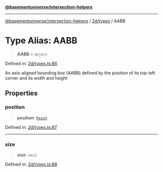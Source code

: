 [**@basementuniverse/intersection-helpers**](../../../README.md)

***

[@basementuniverse/intersection-helpers](../../../README.md) / [2d/types](../README.md) / AABB

# Type Alias: AABB

> **AABB** = `object`

Defined in: [2d/types.ts:86](https://github.com/basementuniverse/intersection-helpers/blob/f22d1cffe16ecb68b4b29b8331edc08e3635d16c/src/2d/types.ts#L86)

An axis-aligned bounding box (AABB) defined by the position of its top-left
corner and its width and height

## Properties

### position

> **position**: [`Point`](Point.md)

Defined in: [2d/types.ts:87](https://github.com/basementuniverse/intersection-helpers/blob/f22d1cffe16ecb68b4b29b8331edc08e3635d16c/src/2d/types.ts#L87)

***

### size

> **size**: `vec2`

Defined in: [2d/types.ts:88](https://github.com/basementuniverse/intersection-helpers/blob/f22d1cffe16ecb68b4b29b8331edc08e3635d16c/src/2d/types.ts#L88)

